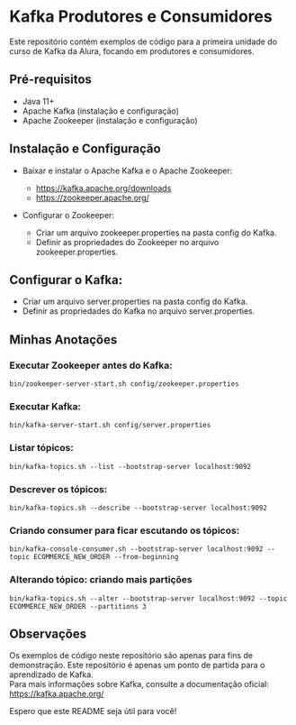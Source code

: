 # Kafka  Produtores e Consumidores  
Este repositório contém exemplos de código para a primeira unidade do curso de Kafka da Alura, focando em produtores e consumidores.

## Pré-requisitos
  - Java 11+  
  - Apache Kafka (instalação e configuração)  
  - Apache Zookeeper (instalação e configuração)  

## Instalação e Configuração  
  - Baixar e instalar o Apache Kafka e o Apache Zookeeper:  
    - https://kafka.apache.org/downloads
    - https://zookeeper.apache.org/

  - Configurar o Zookeeper:  
    - Criar um arquivo zookeeper.properties na pasta config do Kafka.  
    - Definir as propriedades do Zookeeper no arquivo zookeeper.properties.  

## Configurar o Kafka:  
  - Criar um arquivo server.properties na pasta config do Kafka.  
  - Definir as propriedades do Kafka no arquivo server.properties.  

## Minhas Anotações

### Executar Zookeeper antes do Kafka:
    bin/zookeeper-server-start.sh config/zookeeper.properties
                         
### Executar Kafka:
    bin/kafka-server-start.sh config/server.properties
                                
### Listar tópicos:
    bin/kafka-topics.sh --list --bootstrap-server localhost:9092

### Descrever os tópicos:
    bin/kafka-topics.sh --describe --bootstrap-server localhost:9092
                    
### Criando consumer para ficar escutando os tópicos:
    bin/kafka-console-consumer.sh --bootstrap-server localhost:9092 --topic ECOMMERCE_NEW_ORDER --from-beginning

### Alterando tópico: criando mais partições
    bin/kafka-topics.sh --alter --bootstrap-server localhost:9092 --topic ECOMMERCE_NEW_ORDER --partitions 3

## Observações

Os exemplos de código neste repositório são apenas para fins de demonstração.
Este repositório é apenas um ponto de partida para o aprendizado de Kafka.   
Para mais informações sobre Kafka, consulte a documentação oficial: https://kafka.apache.org/  

Espero que este README seja útil para você! 
